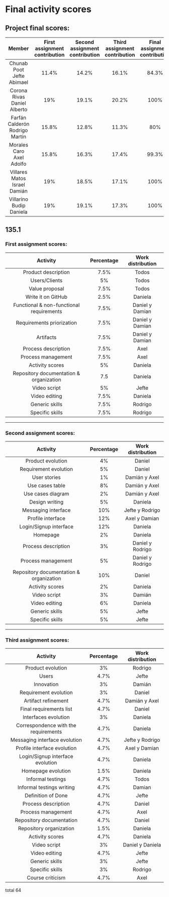 # Final activity scores
## Project final scores:
|Member | First assignment contribution | Second assignment contribution | Third assignment contribution | Final assignment contribution|
|:------:|:--------:|:------:|:--------:|:------:|
| Chunab Poot Jefte Abimael| 11.4% | 14.2% | 16.1% | 84.3% |
| Corona Rivas Daniel Alberto | 19% | 19.1%| 20.2% | 100% |
| Farfán Calderón Rodrigo Martín |15.8% | 12.8% | 11.3% |80% |
| Morales Caro Axel Adolfo | 15.8% | 16.3% | 17.4% | 99.3% |
| Villares Matos Israel Damián |19% | 18.5%| 17.1% |100% |
| Villarino Budip Daniela | 19% |19.1% | 17.3%  | 100% |
135.1
---
### First assignment scores:
| Activity | Percentage | Work distribution |
|:------:|:--------:|:----------:|
| Product description | 7.5% | Todos
| Users/Clients | 5% | Todos
| Value proposal | 7.5% | Todos
| Write it on GitHub| 2.5%  | Daniela |
|Functional & non-functional requirements | 7.5%  | Daniel y Damian |
| Requirements priorization | 7.5%  | Daniel y Damian |
| Artifacts | 7.5%  | Daniel y Damian |
| Process description | 7.5%  | Axel |
| Process management | 7.5%  | Axel |
| Activity scores | 5%  | Daniela |
| Repository documentation & organization | 7.5 | Daniela |
| Video script | 5%  | Jefte |
| Video editing | 7.5%  | Daniela |
| Generic skills | 7.5%  | Rodrigo |
| Specific skills | 7.5%  | Rodrigo |

---
### Second assignment scores:
| Activity | Percentage | Work distribution |
|:------:|:--------:|:----------:|
| Product evolution | 4% | Daniel
| Requirement evolution | 5% | Daniel
| User stories | 1% | Damián y Axel
| Use cases table | 8% | Damián y Axel
| Use cases diagram | 2% | Damián y Axel
| Design writing | 5% | Daniela |
|Messaging interface | 10% | Jefte y Rodrigo |
| Profile interface | 12% | Axel y Damian |
| Login/Signup interface | 12% | Daniela |
| Homepage | 2% | Daniela |
| Process description | 3% | Daniel y Rodrigo |
| Process management | 5% | Daniel y Rodrigo |
| Repository documentation & organization | 10% | Daniel |
| Activity scores | 2% | Daniela |
| Video script | 3% | Damián |
| Video editing | 6% | Daniela |
| Generic skills | 5% | Jefte
| Specific skills | 5% | Jefte
----
### Third assignment scores:
| Activity | Percentage | Work distribution |
|:------:|:--------:|:----------:|
| Product evolution | 3% | Rodrigo
|Users | 4.7% | Jefte
|Innovation | 3% | Damián
| Requirement evolution  | 3% | Daniel
| Artifact refinement | 4.7% | Damián y Axel
| Final requirements list | 4.7% | Daniel
| Interfaces evolution | 3% | Daniela
| Correspondence with the requirements | 4.7% | Daniela
| Messaging interface evolution | 4.7% | Jefte y Rodrigo |
| Profile interface evolution| 4.7% | Axel y Damian |
| Login/Signup interface evolution | 4.7% | Daniela |
| Homepage evolution | 1.5% | Daniela|
| Informal testings | 4.7% | Todos
| Informal testings writing | 4.7% | Damian
|Definition of Done | 4.7% | Jefte
| Process description | 4.7% | Daniel |
| Process management | 4.7% | Axel|
| Repository documentation | 4.7% | Daniel |
| Repository organization | 1.5% | Daniela |
| Activity scores | 4.7% | Daniela |
| Video script | 3% | Daniel y Daniela |
| Video editing | 4.7% | Jefte |
| Generic skills | 3% | Jefte
| Specific skills | 3% | Rodrigo
| Course criticism | 4.7% | Axel

total 64

